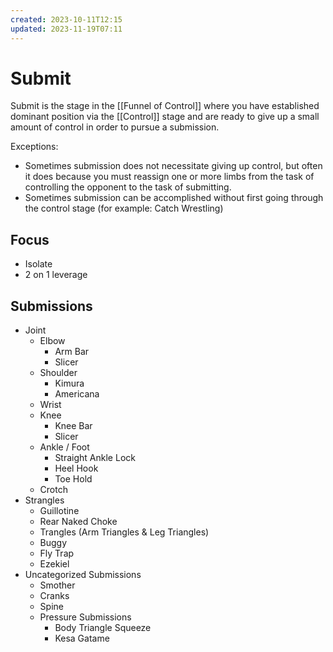 ```yaml
---
created: 2023-10-11T12:15
updated: 2023-11-19T07:11
---
```

# Submit

Submit is the stage in the [[Funnel of Control]] where you have established dominant position via the [[Control]] stage and are ready to give up a small amount of control in order to pursue a submission.

Exceptions:
- Sometimes submission does not necessitate giving up control, but often it does because you must reassign one or more limbs from the task of controlling the opponent to the task of submitting.
- Sometimes submission can be accomplished without first going through the control stage (for example: Catch Wrestling)

## Focus
- Isolate
- 2 on 1 leverage

## Submissions
- Joint
	- Elbow
		- Arm Bar
		- Slicer
	- Shoulder
        - Kimura
        - Americana
	- Wrist
	- Knee
		- Knee Bar
		- Slicer
	- Ankle / Foot
        - Straight Ankle Lock
        - Heel Hook
        - Toe Hold
	- Crotch
- Strangles
    - Guillotine
    - Rear Naked Choke
    - Trangles (Arm Triangles & Leg Triangles)
    - Buggy
    - Fly Trap
    - Ezekiel
- Uncategorized Submissions
    - Smother
    - Cranks
    - Spine
    - Pressure Submissions
        - Body Triangle Squeeze
        - Kesa Gatame